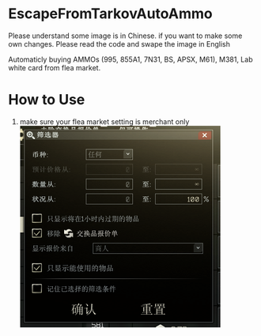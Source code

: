 # EscapeFromTarkovAutoAmmo
Please understand some image is in Chinese. if you want to make some own changes. Please read the code and swape the image in English

Automaticly buying AMMOs (995, 855A1, 7N31, BS, APSX, M61), M381, Lab white card from flea market.

# How to Use
1. make sure your flea market setting is merchant only  
![image](https://github.com/Shaw9575/EscapeFromTarkovAutoAmmo/blob/main/ReadMeImage/%E5%B1%8F%E5%B9%95%E6%88%AA%E5%9B%BE%202021-06-24%20181255.png)
